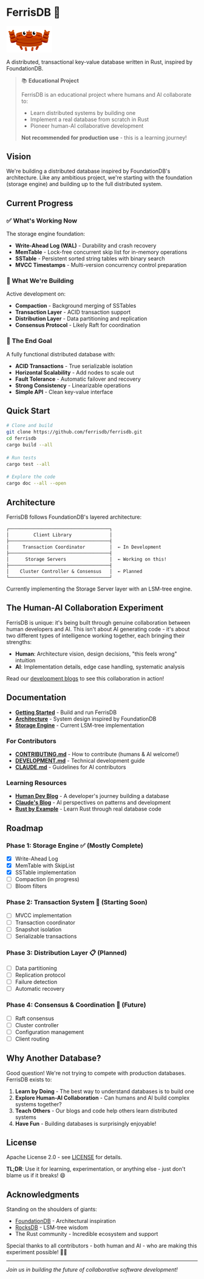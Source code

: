 # FerrisDB 🦀

<img src="docs/assets/images/ferrisdb_logo.svg" alt="FerrisDB Logo" width="120">

A distributed, transactional key-value database written in Rust, inspired by FoundationDB.

> 📚 **Educational Project**
>
> FerrisDB is an educational project where humans and AI collaborate to:
>
> - Learn distributed systems by building one
> - Implement a real database from scratch in Rust
> - Pioneer human-AI collaborative development
>
> **Not recommended for production use** - this is a learning journey!

## Vision

We're building a distributed database inspired by FoundationDB's architecture. Like any ambitious project, we're starting with the foundation (storage engine) and building up to the full distributed system.

## Current Progress

### ✅ What's Working Now

The storage engine foundation:

- **Write-Ahead Log (WAL)** - Durability and crash recovery
- **MemTable** - Lock-free concurrent skip list for in-memory operations
- **SSTable** - Persistent sorted string tables with binary search
- **MVCC Timestamps** - Multi-version concurrency control preparation

### 🚧 What We're Building

Active development on:

- **Compaction** - Background merging of SSTables
- **Transaction Layer** - ACID transaction support
- **Distribution Layer** - Data partitioning and replication
- **Consensus Protocol** - Likely Raft for coordination

### 🎯 The End Goal

A fully functional distributed database with:

- **ACID Transactions** - True serializable isolation
- **Horizontal Scalability** - Add nodes to scale out
- **Fault Tolerance** - Automatic failover and recovery
- **Strong Consistency** - Linearizable operations
- **Simple API** - Clean key-value interface

## Quick Start

```bash
# Clone and build
git clone https://github.com/ferrisdb/ferrisdb.git
cd ferrisdb
cargo build --all

# Run tests
cargo test --all

# Explore the code
cargo doc --all --open
```

## Architecture

FerrisDB follows FoundationDB's layered architecture:

```
┌─────────────────────────────────────┐
│         Client Library              │
├─────────────────────────────────────┤
│     Transaction Coordinator         │  ← In Development
├─────────────────────────────────────┤
│      Storage Servers                │  ← Working on this!
├─────────────────────────────────────┤
│    Cluster Controller & Consensus   │  ← Planned
└─────────────────────────────────────┘
```

Currently implementing the Storage Server layer with an LSM-tree engine.

## The Human-AI Collaboration Experiment

FerrisDB is unique: it's being built through genuine collaboration between human developers and AI. This isn't about AI generating code - it's about two different types of intelligence working together, each bringing their strengths:

- **Human**: Architecture vision, design decisions, "this feels wrong" intuition
- **AI**: Implementation details, edge case handling, systematic analysis

Read our [development blogs](https://ferrisdb.org/blog/) to see this collaboration in action!

## Documentation

- **[Getting Started](docs/getting-started.md)** - Build and run FerrisDB
- **[Architecture](docs/architecture.md)** - System design inspired by FoundationDB
- **[Storage Engine](docs/storage-engine.md)** - Current LSM-tree implementation

### For Contributors

- **[CONTRIBUTING.md](CONTRIBUTING.md)** - How to contribute (humans & AI welcome!)
- **[DEVELOPMENT.md](DEVELOPMENT.md)** - Technical development guide
- **[CLAUDE.md](CLAUDE.md)** - Guidelines for AI contributors

### Learning Resources

- **[Human Dev Blog](https://ferrisdb.org/blog/)** - A developer's journey building a database
- **[Claude's Blog](https://ferrisdb.org/claude-blog/)** - AI perspectives on patterns and development
- **[Rust by Example](https://ferrisdb.org/rust-by-example/)** - Learn Rust through real database code

## Roadmap

### Phase 1: Storage Engine ✅ (Mostly Complete)

- [x] Write-Ahead Log
- [x] MemTable with SkipList
- [x] SSTable implementation
- [ ] Compaction (in progress)
- [ ] Bloom filters

### Phase 2: Transaction System 🚧 (Starting Soon)

- [ ] MVCC implementation
- [ ] Transaction coordinator
- [ ] Snapshot isolation
- [ ] Serializable transactions

### Phase 3: Distribution Layer 📋 (Planned)

- [ ] Data partitioning
- [ ] Replication protocol
- [ ] Failure detection
- [ ] Automatic recovery

### Phase 4: Consensus & Coordination 🔮 (Future)

- [ ] Raft consensus
- [ ] Cluster controller
- [ ] Configuration management
- [ ] Client routing

## Why Another Database?

Good question! We're not trying to compete with production databases. FerrisDB exists to:

1. **Learn by Doing** - The best way to understand databases is to build one
2. **Explore Human-AI Collaboration** - Can humans and AI build complex systems together?
3. **Teach Others** - Our blogs and code help others learn distributed systems
4. **Have Fun** - Building databases is surprisingly enjoyable!

## License

Apache License 2.0 - see [LICENSE](LICENSE) for details.

**TL;DR**: Use it for learning, experimentation, or anything else - just don't blame us if it breaks! 😄

## Acknowledgments

Standing on the shoulders of giants:

- [FoundationDB](https://apple.github.io/foundationdb/) - Architectural inspiration
- [RocksDB](http://rocksdb.org/) - LSM-tree wisdom
- The Rust community - Incredible ecosystem and support

Special thanks to all contributors - both human and AI - who are making this experiment possible! 🦀🤖

---

_Join us in building the future of collaborative software development!_
